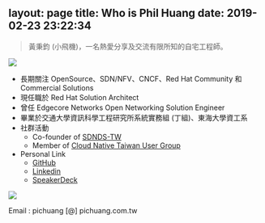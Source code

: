 layout: page
title: Who is Phil Huang
date: 2019-02-23 23:22:34
---
> 黃秉鈞 (小飛機)，一名熱愛分享及交流有限所知的自宅工程師。

![](/images/phil_huang.png)

* 長期關注 OpenSource、SDN/NFV、CNCF、Red Hat Community 和 Commercial Solutions
* 現任職於 Red Hat Solution Architect
* 曾任 Edgecore Networks Open Networking Solution Engineer
* 畢業於交通大學資訊科學工程研究所系統實務組 (丁組)、東海大學資工系
* 社群活動
  * Co-founder of [SDNDS-TW](https://www.facebook.com/groups/sdnds.tw)
  * Member of [Cloud Native Taiwan User Group](https://www.facebook.com/groups/cloudnative.tw/)
* Personal Link
  * [GitHub](http://github.com/pichuang)
  * [Linkedin](https://www.linkedin.com/in/phil-huang-09b09895/)
  * [SpeakerDeck](http://speakerdeck.com/pichuang)

![](/images/phil_huang_speaker.png)

Email : pichuang [@] pichuang.com.tw